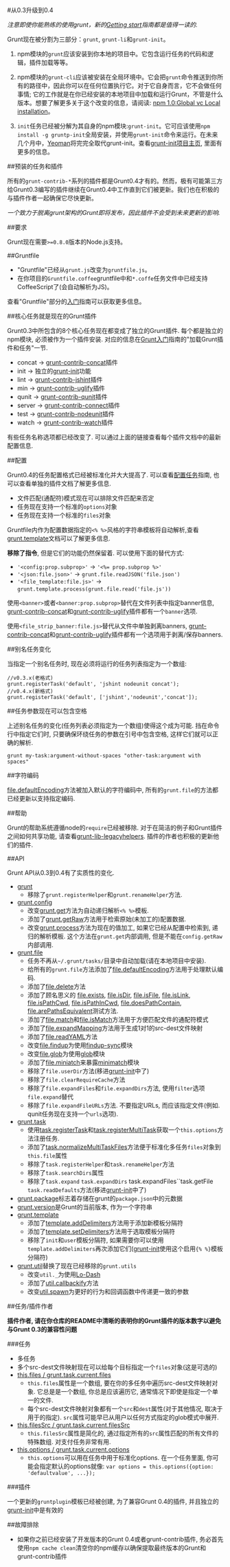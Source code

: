 #从0.3升级到0.4


*注意即使你能熟练的使用grunt，新的[Getting start](http://gruntjs.com/getting-started/)指南都是值得一读的.*

Grunt现在被分割为三部分：`grunt`, `grunt-li`和`grunt-init`。

1.  npm模块的`grunt`应该安装到你本地的项目中。它包含运行任务的代码和逻辑，插件加载等等。

2.  npm模块的`grunt-cli`应该被安装在全局环境中。它会把`grunt`命令推送到你所有的路径中，因此你可以在任何位置执行它。对于它自身而言，它不会做任何事情; 它的工作就是在你已经安装的本地项目中加载和运行Grunt，不管是什么版本。想要了解更多关于这个改变的信息，请阅读: [npm 1.0:Global vc Local installation](http://blog.nodejs.org/2011/03/23/npm-1-0-global-vs-local-installation)。

3.  `init`任务已经被分解为其自身的npm模块:`grunt-init`。它可应该使用`npm install -g gruntp-init`全局安装，并使用`grunt-init`命令来运行。在未来几个月中，[Yeoman](http://yeoman.io/)将完完全取代grunt-init。查看[grunt-init项目主页](https://github.com/gruntjs/grunt-init), 里面有更多的信息。

##预装的任务和插件

所有的`grunt-contrib-*`系列的插件都是Grunt0.4才有的。然而，极有可能第三方给Grunt0.3编写的插件继续在Grunt0.4中工作直到它们被更新。我们也在积极的与插件作者一起确保它尽快更新。

*一个致力于脱离grunt架构的Grunt即将发布，因此插件不会受到未来更新的影响.*

##要求

Grunt现在需要`>=0.8.0`版本的Node.js支持。

##Gruntfile

+  "Gruntfile"已经从`grunt.js`改变为`gruntfile.js`。
+  在你项目的`Gruntfile.coffee`gruntfile中和`*.coffe`任务文件中已经支持CoffeeScript了(会自动解析为JS)。

查看"Gruntfile"部分的[入门](http://gruntjs.com/getting-started/)指南可以获取更多信息。

##核心任务就是现在的Grunt插件

Grunt0.3中所包含的8个核心任务现在都变成了独立的Grunt插件. 每个都是独立的npm模块, 必须被作为一个插件安装. 对应的信息在[Grunt入门](http://gruntjs.com/getting-started/)指南的"加载Grunt插件和任务"一节.

+ concat → [grunt-contrib-concat](https://github.com/gruntjs/grunt-contrib-concat)插件
+ init → 独立的[grunt-init](https://github.com/gruntjs/grunt-init)功能
+ lint → [grunt-contrib-jshint](https://github.com/gruntjs/grunt-contrib-jshint)插件
+ min → [grunt-contrib-uglify](https://github.com/gruntjs/grunt-contrib-uglify)插件
+ qunit → [grunt-contrib-qunit](https://github.com/gruntjs/grunt-contrib-qunit)插件
+ server → [grunt-contrib-connect](https://github.com/gruntjs/grunt-contrib-connect)插件
+ test → [grunt-contrib-nodeunit](https://github.com/gruntjs/grunt-contrib-nodeunit)插件
+ watch → [grunt-contrib-watch](https://github.com/gruntjs/grunt-contrib-watch)插件

有些任务名称选项都已经改变了. 可以通过上面的链接查看每个插件文档中的最新配置信息.

##配置

Grunt0.4的任务配置格式已经被标准化并大大提高了. 可以查看[配置任务](http://gruntjs.com/configuring-tasks/)指南, 也可以查看单独的插件文档了解更多信息.

+ 文件匹配(通配符)模式现在可以排除文件匹配来否定
+ 任务现在支持一个标准的`options`对象
+ 任务现在支持一个标准的`files`对象

Gruntfile内作为配置数据指定的`<% %>`风格的字符串模板将自动解析,查看[grunt.template](http://gruntjs.com/grunt.template/)文档可以了解更多信息.

**移除了指令**, 但是它们的功能仍然保留着. 可以使用下面的替代方式:

+ `'<config:prop.subprop>'` → `'<%= prop.subprop %>'`
+ `'<json:file.json>'` → `grunt.file.readJSON('file.json')`
+ `'<file_template:file.js>'` → `grunt.template.process(grunt.file.read('file.js'))`

使用`<banner>`或者`<banner:prop.subprop>`替代在文件列表中指定banner信息, [grunt-contrib-concat](https://github.com/gruntjs/grunt-contrib-concat)和[grunt-contrib-uglify](https://github.com/gruntjs/grunt-contrib-uglify)插件都有一个`banner`选项.

使用`<file_strip_banner:file.js>`替代从文件中单独剥离banners, [grunt-contrib-concat](https://github.com/gruntjs/grunt-contrib-concat)和[grunt-contrib-uglify](https://github.com/gruntjs/grunt-contrib-uglify)插件都有一个选项用于剥离/保存banners.

##别名任务变化

当指定一个别名任务时, 现在必须将运行的任务列表指定为一个数组:

    //v0.3.x(老格式)
    grunt.registerTask('default', 'jshint nodeunit concat');
    //v0.4.x(新格式)
    grunt.registerTask('default', ['jshint','nodeunit','concat']);
    
##任务参数现在可以包含空格

上述别名任务的变化(任务列表必须指定为一个数组)使得这个成为可能. 挡在命令行中指定它们时, 只要确保环绕任务的参数在引号中包含空格, 这样它们就可以正确的解析.

    grunt my-task:argument-without-spaces "other-task:argument with spaces"
    
##字符编码

[file.defaultEncoding](http://gruntjs.com/grunt.file#wiki-grunt-file-defaultencoding)方法被加入默认的字符编码中, 所有的`grunt.file`的方法都已经更新以支持指定编码.

##帮助

Grunt的帮助系统遵循node的`require`已经被移除. 对于在简洁的例子和Grunt插件之间如何共享功能, 请查看[grunt-lib-legacyhelpers](https://github.com/gruntjs/grunt-lib-legacyhelpers). 插件的作者也积极的更新他们的插件.

##API

Grunt API从0.3到0.4有了实质性的变化.

+ [grunt](http://gruntjs.com/grunt)
  +  移除了`grunt.registerHelper`和`grunt.renameHelper`方法.
+ [grunt.config](http://gruntjs.com/grunt.config)
  + 改变[grunt.get](http://gruntjs.com/grunt.config#wiki-grunt-config-get)方法为自动递归解析`<% %>`模板.
  + 添加了[grunt.getRaw](http://gruntjs.com/grunt.config#wiki-grunt-config-getraw)方法用于检索原始(未加工的)配置数据.
  + 改变[grunt.process](http://gruntjs.com/grunt.config#wiki-grunt-config-process)方法为现在的值加工, 如果它已经从配置中检索到, 递归的解析模板. 这个方法在`grunt.get`内部调用, 但是不能在`config.getRaw`内部调用.
+ [grunt.file](http://gruntjs.com/grunt.file)
  + 任务不再从`~/.grunt/tasks/`目录中自动加载(请在本地项目中安装).
  + 给所有的`grunt.file`方法添加了[file.defaultEncoding](http://gruntjs.com/grunt.file#wiki-grunt-file-defaultencoding)方法用于处理默认编码.
  + 添加了[file.delete](http://gruntjs.com/grunt.file#wiki-grunt-file-delete)方法
  + 添加了顾名思义的 [file.exists](http://gruntjs.com/grunt.file#wiki-grunt-file-exists), [file.isDir](http://gruntjs.com/grunt.file#wiki-grunt-file-isdir), [file.isFile](http://gruntjs.com/grunt.file#wiki-grunt-file-isfile), [file.isLink](http://gruntjs.com/grunt.file#wiki-grunt-file-islink), [file.isPathCwd](http://gruntjs.com/grunt.file#wiki-grunt-file-ispathcwd), [file.isPathInCwd](http://gruntjs.com/grunt.file#wiki-grunt-file-ispathincwd), [file.doesPathContain](http://gruntjs.com/grunt.file#wiki-grunt-file-doespathcontain), [file.arePathsEquivalent](http://gruntjs.com/grunt.file#wiki-grunt-file-arepathsequivalent)测试方法.
  + 添加了[file.match](http://gruntjs.com/grunt.file#wiki-grunt-file-match)和[file.isMatch](http://gruntjs.com/grunt.file#wiki-grunt-file-ismatch)方法用于方便匹配文件的通配符模式
  + 添加了[file.expandMapping](http://gruntjs.com/grunt.file#wiki-grunt-file-expandmapping)方法用于生成1对1的src-dest文件映射
  + 添加了[file.readYAML](http://gruntjs.com/grunt.file#wiki-grunt-file-readyaml)方法
  + 改变[file.findup](http://gruntjs.com/grunt.file#wiki-grunt-file-findup)为使用[findup-sync](https://github.com/cowboy/node-findup-sync)模块
  + 改变[file.glob](http://gruntjs.com/grunt.file#wiki-grunt-file-glob)为使用[glob](https://github.com/isaacs/node-glob)模块
  + 添加了[file.miniatch](http://gruntjs.com/grunt.file#wiki-grunt-file-minimatch)来暴露[minimatch](https://github.com/isaacs/minimatch)模块
  + 移除了`file.userDir`方法(移进[grunt-init](https://github.com/gruntjs/grunt-init)中了)
  + 移除了`file.clearRequireCache`方法
  + 移除了`file.expandFiles`和`file.expandDirs`方法, 使用`filter`选项`file.expand`替代
  + 移除了`file.expandFileURLs`方法. 不要指定URLs, 而应该指定文件(例如. qunit任务现在支持一个`urls`选项).
+ [grunt.task](http://gruntjs.com/grunt#wiki-grunt-task)
  + 使用[task.registerTask](http://gruntjs.com/grunt.task#wiki-grunt-task-registertask)和[task.registerMultiTask](http://gruntjs.com/grunt.task#wiki-grunt-task-registermultitask)获取一个`this.options`方法注册任务.
  + 添加了[task.normalizeMultiTaskFiles](http://gruntjs.com/grunt.task#wiki-grunt-task-normalizemultitaskfiles)方法便于标准化多任务`files`对象到`this.file`属性
  + 移除了`task.registerHelper`和`task.renameHelper`方法
  + 移除了`task.searchDirs`属性
  + 移除了`task.expand` `task.expandDirs` task.expandFiles``task.getFile` task.readDefaults`方法(移进[grunt-init](https://github.com/gruntjs/grunt-init)中了)
+ [grunt.package](http://gruntjs.com/grunt#wiki-grunt-package)标志着存储在grunt的`package.json`中的元数据
+ [grunt.version](http://gruntjs.com/grunt#wiki-grunt-versions)是Grunt的当前版本, 作为一个字符串
+ [grunt.template](http://gruntjs.com/grunt.template)
  + 添加了[template.addDelimiters](http://gruntjs.com/grunt.template#wiki-grunt-template-adddelimiters)方法用于添加新模板分隔符
  + 添加了[template.setDelimiters](http://gruntjs.com/grunt.template#wiki-grunt-template-setdelimiters)方法用于选取模板分隔符
  + 移除了`init`和`user`模板分隔符, 如果需要你可以使用`template.addDelimiters`再次添加它们([grunt-init](https://github.com/gruntjs/grunt-init)使用这个启用`{% %}`模板分隔符)
+ [grunt.util](http://gruntjs.com/grunt.util)替换了现在已经移除的`grunt.utils`
  + 改变`util._`为使用[Lo-Dash](http://lodash.com/)
  + 添加了[util.callbackify](http://gruntjs.com/grunt.util#wiki-grunt-util-callbackify)方法
  + 改变[util.spawn](http://gruntjs.com/grunt.util#wiki-grunt-util-spawn)为更好的行为和回调函数中传递更一致的参数
  
##任务/插件作者

**插件作者, 请在你仓库的README中清晰的表明你的Grunt插件的版本数字以避免与Grunt 0.3的兼容性问题**

###任务

+ 多任务
 + 多个src-dest文件映射现在可以给每个目标指定一个`files`对象(这是可选的)
+ [this.files / grunt.task.current.files
](http://gruntjs.com/grunt.task#wiki-this-files)
  + `this.files`属性是一个数组, 要在你的多任务中遍历src-dest文件映射对象. 它总是是一个数组, 你总是应该遍历它, 通常情况下即使是指定一个单一的文件.
  + 每个src-dest文件映射对象都有一个`src`和`dest`属性(对于其他情况, 取决于用于的指定). `src`属性可能早已从用户以任何方式指定的glob模式中展开.
+ [this.filesSrc / grunt.task.current.filesSrc](http://gruntjs.com/grunt.task#wiki-this-filessrc)
  + `this.filesSrc`属性是简化的, 通过指定所有的`src`属性匹配的所有文件的特殊数组. 对支付任务非常有用.
+ [this.options / grunt.task.current.options](http://gruntjs.com/grunt.task#wiki-this-options)
  + `this.options`可以用在任务中用于标准化options. 在一个任务里面, 你可能会指定默认的options就像: `var options = this.options({option: 'defaultvalue', ...});`
  
###插件

一个更新的`gruntplugin`模板已经被创建, 为了兼容Grunt 0.4的插件, 并且独立的[grunt-init](https://github.com/gruntjs/grunt-init)中是有效的

##故障排除

+ 如果你之前已经安装了开发版本的Grunt 0.4或者grunt-contrib插件, 务必首先使用`npm cache clean`清空你的npm缓存以确保提取最终版本的Grunt和grunt-contrib插件